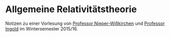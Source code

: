 <h1>Allgemeine Relativitätstheorie</h1>

Notizen zu einer Vorlesung von <a href="https://www.math.uni-augsburg.de/prof/alg/Arbeitsgruppe/Nieper-Wisskirchen/">Professor Nieper-Wißkirchen</a> und <a href="http://www.physik.uni-augsburg.de/de/lehrstuehle/theo1/ingold/">Professor Ingold</a> im Wintersemester 2015/16.

